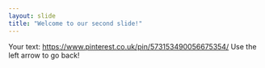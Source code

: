 ```yaml
---
layout: slide
title: "Welcome to our second slide!"
---
```

Your text: https://www.pinterest.co.uk/pin/573153490056675354/
Use the left arrow to go back!


